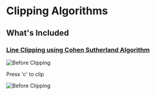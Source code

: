 # Clipping Algorithms


## What's Included

### [Line Clipping using Cohen Sutherland Algorithm](/Clipping-Algorithms/LineClipping.c)
 
   ![Before Clipping](https://user-images.githubusercontent.com/47852407/93882365-c2011e00-fcfd-11ea-90f4-cd2e535f0a4b.png)
   
   Press 'c' to clip
   
   ![Before Clipping](https://user-images.githubusercontent.com/47852407/93882373-c3cae180-fcfd-11ea-910c-25ec8a4daf96.png)


